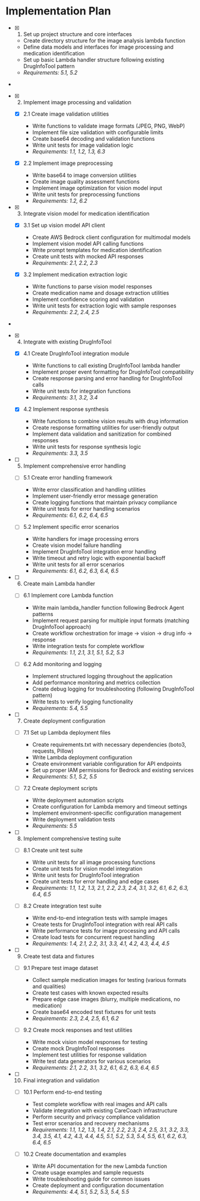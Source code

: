 # Implementation Plan

- [x] 1. Set up project structure and core interfaces





  - Create directory structure for the image analysis lambda function
  - Define data models and interfaces for image processing and medication identification
  - Set up basic Lambda handler structure following existing DrugInfoTool pattern
  - _Requirements: 5.1, 5.2_
-

- [x] 2. Implement image processing and validation




  - [x] 2.1 Create image validation utilities


    - Write functions to validate image formats (JPEG, PNG, WebP)
    - Implement file size validation with configurable limits
    - Create base64 decoding and validation functions
    - Write unit tests for image validation logic
    - _Requirements: 1.1, 1.2, 1.3, 6.3_

  - [x] 2.2 Implement image preprocessing


    - Write base64 to image conversion utilities
    - Create image quality assessment functions
    - Implement image optimization for vision model input
    - Write unit tests for preprocessing functions
    - _Requirements: 1.2, 6.2_

- [x] 3. Integrate vision model for medication identification


  - [x] 3.1 Set up vision model API client


    - Create AWS Bedrock client configuration for multimodal models
    - Implement vision model API calling functions
    - Write prompt templates for medication identification
    - Create unit tests with mocked API responses
    - _Requirements: 2.1, 2.2, 2.3_

  - [x] 3.2 Implement medication extraction logic


    - Write functions to parse vision model responses
    - Create medication name and dosage extraction utilities
    - Implement confidence scoring and validation
    - Write unit tests for extraction logic with sample responses
    - _Requirements: 2.2, 2.4, 2.5_
-

- [x] 4. Integrate with existing DrugInfoTool




  - [x] 4.1 Create DrugInfoTool integration module


    - Write functions to call existing DrugInfoTool lambda handler
    - Implement proper event formatting for DrugInfoTool compatibility
    - Create response parsing and error handling for DrugInfoTool calls
    - Write unit tests for integration functions
    - _Requirements: 3.1, 3.2, 3.4_

  - [x] 4.2 Implement response synthesis


    - Write functions to combine vision results with drug information
    - Create response formatting utilities for user-friendly output
    - Implement data validation and sanitization for combined responses
    - Write unit tests for response synthesis logic
    - _Requirements: 3.3, 3.5_

- [ ] 5. Implement comprehensive error handling
  - [ ] 5.1 Create error handling framework
    - Write error classification and handling utilities
    - Implement user-friendly error message generation
    - Create logging functions that maintain privacy compliance
    - Write unit tests for error handling scenarios
    - _Requirements: 6.1, 6.2, 6.4, 6.5_

  - [ ] 5.2 Implement specific error scenarios
    - Write handlers for image processing errors
    - Create vision model failure handling
    - Implement DrugInfoTool integration error handling
    - Write timeout and retry logic with exponential backoff
    - Write unit tests for all error scenarios
    - _Requirements: 6.1, 6.2, 6.3, 6.4, 6.5_

- [ ] 6. Create main Lambda handler
  - [ ] 6.1 Implement core Lambda function
    - Write main lambda_handler function following Bedrock Agent patterns
    - Implement request parsing for multiple input formats (matching DrugInfoTool approach)
    - Create workflow orchestration for image → vision → drug info → response
    - Write integration tests for complete workflow
    - _Requirements: 1.1, 2.1, 3.1, 5.1, 5.2, 5.3_

  - [ ] 6.2 Add monitoring and logging
    - Implement structured logging throughout the application
    - Add performance monitoring and metrics collection
    - Create debug logging for troubleshooting (following DrugInfoTool pattern)
    - Write tests to verify logging functionality
    - _Requirements: 5.4, 5.5_

- [ ] 7. Create deployment configuration
  - [ ] 7.1 Set up Lambda deployment files
    - Create requirements.txt with necessary dependencies (boto3, requests, Pillow)
    - Write Lambda deployment configuration
    - Create environment variable configuration for API endpoints
    - Set up proper IAM permissions for Bedrock and existing services
    - _Requirements: 5.1, 5.2, 5.5_

  - [ ] 7.2 Create deployment scripts
    - Write deployment automation scripts
    - Create configuration for Lambda memory and timeout settings
    - Implement environment-specific configuration management
    - Write deployment validation tests
    - _Requirements: 5.5_

- [ ] 8. Implement comprehensive testing suite
  - [ ] 8.1 Create unit test suite
    - Write unit tests for all image processing functions
    - Create unit tests for vision model integration
    - Write unit tests for DrugInfoTool integration
    - Create unit tests for error handling and edge cases
    - _Requirements: 1.1, 1.2, 1.3, 2.1, 2.2, 2.3, 2.4, 3.1, 3.2, 6.1, 6.2, 6.3, 6.4, 6.5_

  - [ ] 8.2 Create integration test suite
    - Write end-to-end integration tests with sample images
    - Create tests for DrugInfoTool integration with real API calls
    - Write performance tests for image processing and API calls
    - Create load tests for concurrent request handling
    - _Requirements: 1.4, 2.1, 2.2, 3.1, 3.3, 4.1, 4.2, 4.3, 4.4, 4.5_

- [ ] 9. Create test data and fixtures
  - [ ] 9.1 Prepare test image dataset
    - Collect sample medication images for testing (various formats and qualities)
    - Create test cases with known expected results
    - Prepare edge case images (blurry, multiple medications, no medication)
    - Create base64 encoded test fixtures for unit tests
    - _Requirements: 2.3, 2.4, 2.5, 6.1, 6.2_

  - [ ] 9.2 Create mock responses and test utilities
    - Write mock vision model responses for testing
    - Create mock DrugInfoTool responses
    - Implement test utilities for response validation
    - Write test data generators for various scenarios
    - _Requirements: 2.1, 2.2, 3.1, 3.2, 6.1, 6.2, 6.3, 6.4, 6.5_

- [ ] 10. Final integration and validation
  - [ ] 10.1 Perform end-to-end testing
    - Test complete workflow with real images and API calls
    - Validate integration with existing CareCoach infrastructure
    - Perform security and privacy compliance validation
    - Test error scenarios and recovery mechanisms
    - _Requirements: 1.1, 1.2, 1.3, 1.4, 2.1, 2.2, 2.3, 2.4, 2.5, 3.1, 3.2, 3.3, 3.4, 3.5, 4.1, 4.2, 4.3, 4.4, 4.5, 5.1, 5.2, 5.3, 5.4, 5.5, 6.1, 6.2, 6.3, 6.4, 6.5_

  - [ ] 10.2 Create documentation and examples
    - Write API documentation for the new Lambda function
    - Create usage examples and sample requests
    - Write troubleshooting guide for common issues
    - Create deployment and configuration documentation
    - _Requirements: 4.4, 5.1, 5.2, 5.3, 5.4, 5.5_